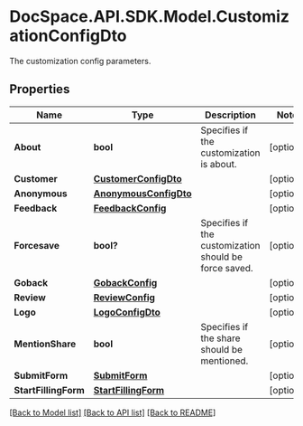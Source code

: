 # DocSpace.API.SDK.Model.CustomizationConfigDto
The customization config parameters.

## Properties

Name | Type | Description | Notes
------------ | ------------- | ------------- | -------------
**About** | **bool** | Specifies if the customization is about. | [optional] 
**Customer** | [**CustomerConfigDto**](CustomerConfigDto.md) |  | [optional] 
**Anonymous** | [**AnonymousConfigDto**](AnonymousConfigDto.md) |  | [optional] 
**Feedback** | [**FeedbackConfig**](FeedbackConfig.md) |  | [optional] 
**Forcesave** | **bool?** | Specifies if the customization should be force saved. | [optional] 
**Goback** | [**GobackConfig**](GobackConfig.md) |  | [optional] 
**Review** | [**ReviewConfig**](ReviewConfig.md) |  | [optional] 
**Logo** | [**LogoConfigDto**](LogoConfigDto.md) |  | [optional] 
**MentionShare** | **bool** | Specifies if the share should be mentioned. | [optional] 
**SubmitForm** | [**SubmitForm**](SubmitForm.md) |  | [optional] 
**StartFillingForm** | [**StartFillingForm**](StartFillingForm.md) |  | [optional] 

[[Back to Model list]](../README.md#documentation-for-models) [[Back to API list]](../README.md#documentation-for-api-endpoints) [[Back to README]](../README.md)

